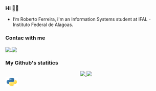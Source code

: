 ### Hi 👋👋

- I’m Roberto Ferreira, i'm an Information Systems student at IFAL - Instituto Federal de Alagoas.
### Contac with me
<p align=midlle>
    <a href = "mailto:rfaf1@aluno.ifal.edu.br?subject=" title="E-mail">
        <img height=25 align="center" src = "https://img.shields.io/badge/Gmail-D14836?style=for-the-badge&logo=gmail&logoColor=white&link=mailto:rfaf1@aluno.ifal.edu.br?subject=">
    </a>
      <a href = "(https://www.linkedin.com/in/roberto-ferreira-de-assis-filho-98a971193)" title="linkedin">
        <img height=25 align="center" src="https://img.shields.io/badge/LinkedIn-0077B5?style=for-the-badge&logo=linkedin&logoColor=white">
    </a>
  
  
### My Github's statitics
<div align="center">
  <a href="https://github.com/otrebor7">
  <img height="180em" src="https://github-readme-stats.vercel.app/api?username=otrebor7&show_icons=true&theme=dark&include_all_commits=true&count_private=true"/>
  </a>
  <a>
  <img height="140em" src="https://github-readme-stats.vercel.app/api/top-langs/?username=otrebor7&layout=compact&langs_count=7&theme=dark"/>
  </a>
</div>
<div>
  <img align="center" alt="roberto-Python" height="30" width="40" src="https://raw.githubusercontent.com/devicons/devicon/master/icons/python/python-original.svg">
</div>
